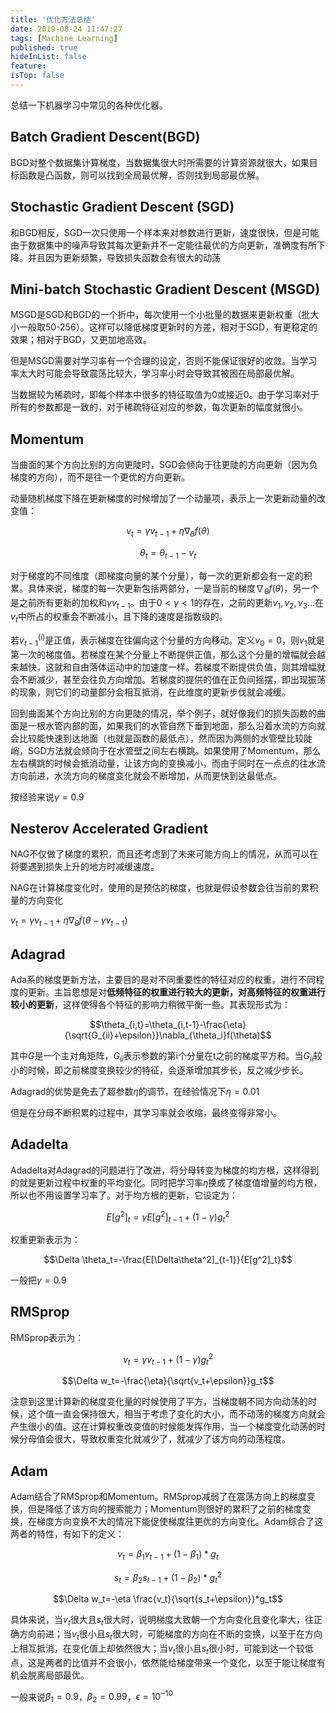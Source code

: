 ```yaml
---
title: '优化方法总结'
date: 2019-08-24 11:47:27
tags: [Machine Learning]
published: true
hideInList: false
feature: 
isTop: false
---
```

总结一下机器学习中常见的各种优化器。

## Batch Gradient Descent(BGD)

BGD对整个数据集计算梯度，当数据集很大时所需要的计算资源就很大，如果目标函数是凸函数，则可以找到全局最优解，否则找到局部最优解。

## Stochastic Gradient Descent (SGD)

和BGD相反，SGD一次只使用一个样本来对参数进行更新，速度很快，但是可能由于数据集中的噪声导致其每次更新并不一定能往最优的方向更新，准确度有所下降。并且因为更新频繁，导致损失函数会有很大的动荡

## Mini-batch Stochastic Gradient Descent (MSGD)

MSGD是SGD和BGD的一个折中，每次使用一个小批量的数据来更新权重（批大小一般取50-256）。这样可以降低梯度更新时的方差，相对于SGD，有更稳定的效果；相对于BGD，又更加地高效。

但是MSGD需要对学习率有一个合理的设定，否则不能保证很好的收敛。当学习率太大时可能会导致震荡比较大，学习率小时会导致其被困在局部最优解。

当数据较为稀疏时，即每个样本中很多的特征取值为0或接近0。由于学习率对于所有的参数都是一致的，对于稀疏特征对应的参数，每次更新的幅度就很小。

## Momentum

当曲面的某个方向比别的方向更陡时，SGD会倾向于往更陡的方向更新（因为负梯度的方向），而不是往一个更优的方向更新。

动量随机梯度下降在更新梯度的时候增加了一个动量项，表示上一次更新动量的改变值：

$$v_t=\gamma v_{t-1}+\eta\nabla_\theta f(\theta)$$

$$\theta_t=\theta_{t-1}-v_t$$

对于梯度的不同维度（即梯度向量的某个分量），每一次的更新都会有一定的积累。具体来说，梯度的每一次更新包括两部分，一是当前的梯度$\nabla_\theta f(\theta)$，另一个是之前所有更新的加权和$\gamma v_{t-1}$。由于$0<\gamma<1$的存在，之前的更新$v_1, v_2, v_3\dots$在$v_t$中所占的权重会不断减小，且下降的速度是指数级的。

若$v_{t-1}^{(i)}$是正值，表示梯度在往偏向这个分量的方向移动。定义$v_0=0$，则$v_1$就是第一次的梯度值。若梯度在某个分量上不断提供正值，那么这个分量的增幅就会越来越快，这就和自由落体运动中的加速度一样。若梯度不断提供负值，则其增幅就会不断减少，甚至会往负方向增加。若梯度的提供的值在正负间摇摆，即出现振荡的现象，则它们的动量部分会相互抵消，在此维度的更新步伐就会减缓。

回到曲面某个方向比别的方向更陡的情况，举个例子，就好像我们的损失函数的曲面是一根水管内部的面，如果我们的水管自然下垂到地面，那么沿着水流的方向就会比较能快速到达地面（也就是函数的最低点），然而因为两侧的水管壁比较陡峭，SGD方法就会倾向于在水管壁之间左右横跳。如果使用了Momentum，那么左右横跳的时候会抵消动量，让该方向的变换减小，而由于同时在一点点的往水流方向前进，水流方向的梯度变化就会不断增加，从而更快到达最低点。

按经验来说$\gamma=0.9$

## Nesterov Accelerated Gradient

NAG不仅做了梯度的累积，而且还考虑到了未来可能方向上的情况，从而可以在将要遇到损失上升的地方时减缓速度。

NAG在计算梯度变化时，使用的是预估的梯度，也就是假设参数会往当前的累积量的方向变化

$v_t=\gamma v_{t-1}+\eta\nabla_\theta f(\theta-\gamma v_{t-1})$

## Adagrad

Ada系的梯度更新方法，主要目的是对不同重要性的特征对应的权重，进行不同程度的更新。主旨思想是对**低频特征的权重进行较大的更新，对高频特征的权重进行较小的更新**，这样使得各个特征的影响力稍微平衡一些。其表现形式为：

$$\theta_{i,t}=\theta_{i,t-1}-\frac{\eta}{\sqrt{G_{ii}+\epsilon}}\nabla_{\theta_i}f(\theta)$$

其中$G$是一个主对角矩阵，$G_{ii}$表示参数的第i个分量在t之前的梯度平方和。当$G_{ii}$较小的时候，即之前梯度变换较少的特征，会逐渐增加其步长，反之减少步长。

Adagrad的优势是免去了超参数$\eta$的调节，在经验情况下$\eta=0.01$

但是在分母不断积累的过程中，其学习率就会收缩，最终变得非常小。

## Adadelta

Adadelta对Adagrad的问题进行了改进，将分母转变为梯度的均方根，这样得到的就是更新过程中权重的平均变化。同时把学习率$\eta$换成了梯度值增量的均方根，所以也不用设置学习率了。对于均方根的更新，它设定为：

$$E[g^2]_t=\gamma E[g^2]_{t-1}+(1-\gamma)g_t^2$$

权重更新表示为：

$$\Delta \theta_t=-\frac{E[\Delta\theta^2]_{t-1}}{E[g^2]_t}$$

一般把$\gamma=0.9$

## RMSprop

RMSprop表示为：

$$v_t=\gamma v_{t-1}+(1-\gamma)g_t^2$$

$$\Delta w_t=-\frac{\eta}{\sqrt{v_t+\epsilon}}g_t$$

注意到这里计算新的梯度变化量的时候使用了平方，当梯度朝不同方向动荡的时候，这个值一直会保持很大，相当于考虑了变化的大小，而不动荡的梯度方向就会产生很小的值。这在计算权重改变值的时候能发挥作用，当一个梯度变化动荡的时候分母值会很大，导致权重变化就减少了，就减少了该方向的动荡程度。

## Adam

Adam结合了RMSprop和Momentum。RMSprop减弱了在震荡方向上的梯度变换，但是降低了该方向的搜索能力；Momentum则很好的累积了之前的梯度变换，在梯度方向变换不大的情况下能促使梯度往更优的方向变化。Adam综合了这两者的特性，有如下的定义：

$$v_t=\beta_1 v_{t-1}+(1-\beta_1)*g_t$$

$$s_t=\beta_2 s_{t-1}+(1-\beta_2)*g_t^2$$

$$\Delta w_t=-\eta \frac{v_t}{\sqrt{s_t+\epsilon}}*g_t$$

具体来说，当$v_t$很大且$s_t$很大时，说明梯度大致朝一个方向变化且变化率大，往正确方向前进；当$v_t$很小且$s_t$很大时，可能梯度的方向在不断的变换，以至于在方向上相互抵消，在变化值上却依然很大；当$v_t$很小且$s_t$很小时，可能到达一个较低点，这是两者的比值并不会很小，依然能给梯度带来一个变化，以至于能让梯度有机会脱离局部最优。

一般来说$\beta_1=0.9$，$\beta_2=0.99$，$\epsilon=10^{-10}$


